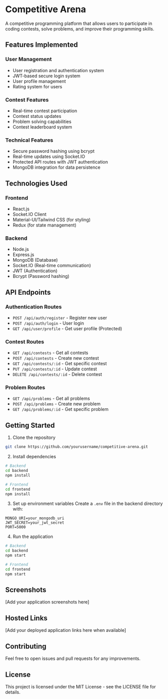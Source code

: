 # Competitive Arena

A competitive programming platform that allows users to participate in coding contests, solve problems, and improve their programming skills.

## Features Implemented

### User Management
- User registration and authentication system
- JWT-based secure login system
- User profile management
- Rating system for users

### Contest Features
- Real-time contest participation
- Contest status updates
- Problem solving capabilities
- Contest leaderboard system

### Technical Features
- Secure password hashing using bcrypt
- Real-time updates using Socket.IO
- Protected API routes with JWT authentication
- MongoDB integration for data persistence

## Technologies Used

### Frontend
- React.js
- Socket.IO Client
- Material-UI/Tailwind CSS (for styling)
- Redux (for state management)

### Backend
- Node.js
- Express.js
- MongoDB (Database)
- Socket.IO (Real-time communication)
- JWT (Authentication)
- Bcrypt (Password hashing)

## API Endpoints

### Authentication Routes
- `POST /api/auth/register` - Register new user
- `POST /api/auth/login` - User login
- `GET /api/user/profile` - Get user profile (Protected)

### Contest Routes
- `GET /api/contests` - Get all contests
- `POST /api/contests` - Create new contest
- `GET /api/contests/:id` - Get specific contest
- `PUT /api/contests/:id` - Update contest
- `DELETE /api/contests/:id` - Delete contest

### Problem Routes
- `GET /api/problems` - Get all problems
- `POST /api/problems` - Create new problem
- `GET /api/problems/:id` - Get specific problem

## Getting Started

1. Clone the repository
```bash
git clone https://github.com/yourusername/competitive-arena.git
```

2. Install dependencies
```bash
# Backend
cd backend
npm install

# Frontend
cd frontend
npm install
```

3. Set up environment variables
Create a `.env` file in the backend directory with:
```
MONGO_URI=your_mongodb_uri
JWT_SECRET=your_jwt_secret
PORT=5000
```

4. Run the application
```bash
# Backend
cd backend
npm start

# Frontend
cd frontend
npm start
```

## Screenshots
[Add your application screenshots here]

## Hosted Links
[Add your deployed application links here when available]

## Contributing
Feel free to open issues and pull requests for any improvements.

## License
This project is licensed under the MIT License - see the LICENSE file for details.
